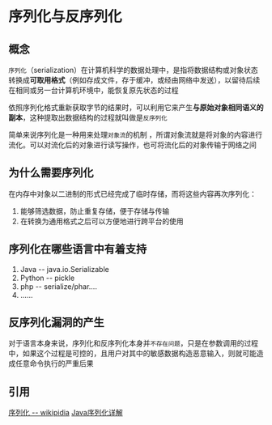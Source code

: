 # 序列化与反序列化

## 概念

`序列化`（serialization）在计算机科学的数据处理中，是指将数据结构或对象状态转换成**可取用格式**（例如存成文件，存于缓冲，或经由网络中发送），以留待后续在相同或另一台计算机环境中，能恢复原先状态的过程

依照序列化格式重新获取字节的结果时，可以利用它来产生**与原始对象相同语义的副本**，这种提取出数据结构的过程就叫做是`反序列化`

简单来说序列化是一种用来处理`对象流`的机制 ，所谓对象流就是将对象的内容进行流化。可以对流化后的对象进行读写操作，也可将流化后的对象传输于网络之间

## 为什么需要序列化

在内存中对象以二进制的形式已经完成了临时存储，而将这些内容再次序列化：

1. 能够筛选数据，防止重复存储，便于存储与传输
2. 在转换为通用格式之后可以方便地进行跨平台的使用

## 序列化在哪些语言中有着支持

1. Java   --   java.io.Serializable
2. Python --   pickle
3. php    --   serialize/phar....
4. ......

## 反序列化漏洞的产生

对于语言本身来说，序列化和反序列化本身并`不存在问题`，只是在参数调用的过程中，如果这个过程是可控的，且用户对其中的敏感数据构造恶意输入，则就可能造成任意命令执行的严重后果

## 引用

[序列化 -- wikipidia](https://zh.wikipedia.org/wiki/%E5%BA%8F%E5%88%97%E5%8C%96)
[Java序列化详解](https://blog.csdn.net/liu16659/article/details/85793686)
